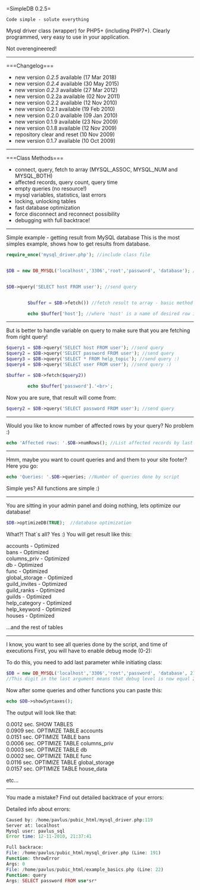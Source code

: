 =SimpleDB 0.2.5=

`Code simple - solute everything` 

Mysql driver class (wrapper) for PHP5+ (including PHP7+).
Clearly programmed, very easy to use in your application.

Not overengineered!

----

===Changelog===
 * new version *0.2.5* available (17 Mar 2018)
 * new version *0.2.4* available (30 May 2015)
 * new version *0.2.3* available (27 Mar 2012)
 * new version 0.2.2a available (02 Nov 2011)
 * new version 0.2.2 available (12 Nov 2010)
 * new version 0.2.1 available (19 Feb 2010)
 * new version 0.2.0 available (09 Jan 2010)
 * new version 0.1.9 available (23 Nov 2009)
 * new version 0.1.8 available (12 Nov 2009)
 * repository clear and reset (10 Nov 2009)
 * new version 0.1.7 available (10 Oct 2009) 

----

===Class Methods===


 * connect, query, fetch to array (MYSQL_ASSOC, MYSQL_NUM and MYSQL_BOTH)
 * affected records, query count, query time
 * empty queries (no resource!)
 * mysql variables, statistics, last errors
 * locking, unlocking tables
 * fast database optimization
 * force disconnect and reconnect possibility
 * debugging with full backtrace!


----

Simple example - getting result from MySQL database
This is the most simples example, shows how to get results from database.

```php
require_once('mysql_driver.php'); //include class file


$DB = new DB_MYSQL('localhost','3306','root','password', 'database'); //connect to database


$DB->query('SELECT host FROM user'); //send query


        $buffer = $DB->fetch()) //fetch result to array - basic method (from last query)

        echo $buffer['host']; //where 'host' is a name of desired row in table
 ```
 
----
But is better to handle variable on query to make sure that you are fetching from right query!

```php
$query1 = $DB->query('SELECT host FROM user'); //send query
$query2 = $DB->query('SELECT password FROM user'); //send query
$query3 = $DB->query('SELECT * FROM help_topic'); //send query :)
$query4 = $DB->query('SELECT user FROM user'); //send query :)

$buffer = $DB->fetch($query2)) 

        echo $buffer['password'].'<br>'; 
```

Now you are sure, that result will come from:

```php
$query2 = $DB->query('SELECT password FROM user'); //send query
```

----
Would you like to know number of affected rows by your query?
No problem :)

```php
echo 'Affected rows: '.$DB->numRows(); //List affected records by last query
```
----

Hmm, maybe you want to count queries and and them to your site footer? Here you go:
```php
echo 'Queries: '.$DB->queries; //Number of queries done by script
```

Simple yes? All functions are simple :)

----

You are sitting in your admin panel and doing nothing, lets optimize our database!
```php
$DB->optimizeDB(TRUE);  //database optimization
```

What?! That`s all? Yes :) You will get result like this:

accounts - Optimized  
bans - Optimized  
columns_priv - Optimized  
db - Optimized  
func - Optimized  
global_storage - Optimized  
guild_invites - Optimized  
guild_ranks - Optimized  
guilds - Optimized  
help_category - Optimized  
help_keyword - Optimized  
houses - Optimized  

...and the rest of tables

----

I know, you want to see all queries done by the script, and time of executions
First, you will have to enable debug mode (0-2):

To do this, you need to add last parameter while initiating class:
```php
$DB = new DB_MYSQL('localhost','3306','root','password', 'database', 2);
//This digit in the last argument means that debug level is now equal 2
```

Now after some queries and other functions you can paste this:
```php
echo $DB->showSyntaxes();
```
The output will look like that:

0.0012 sec. SHOW TABLES  
0.0909 sec. OPTIMIZE TABLE accounts  
0.0151 sec. OPTIMIZE TABLE bans  
0.0006 sec. OPTIMIZE TABLE columns_priv  
0.0003 sec. OPTIMIZE TABLE db  
0.0002 sec. OPTIMIZE TABLE func  
0.0116 sec. OPTIMIZE TABLE global_storage  
0.0157 sec. OPTIMIZE TABLE house_data  

etc...

----

You made a mistake?
Find out detailed backtrace of your errors:

Detailed info about errors:
```php
Caused by: /home/pavlus/pubic_html/mysql_driver.php:119
Server at: localhost
Mysql user: pavlus_sql
Error time: 12-11-2010, 21:37:41

Full backrace: 
File: /home/pavlus/pubic_html/mysql_driver.php (Line: 191)
Function: throwError
Args: 0
File: /home/pavlus/pubic_html/example_basics.php (Line: 22)
Function: query
Args: SELECT password FROM use*sr*
```
